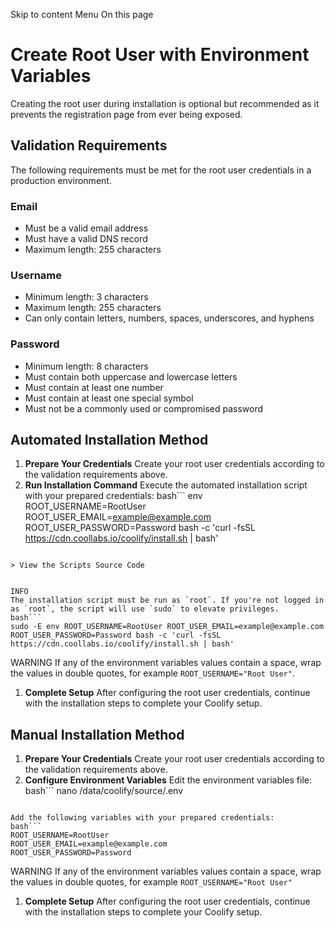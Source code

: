 Skip to content
Menu
On this page
# Create Root User with Environment Variables ​
Creating the root user during installation is optional but recommended as it prevents the registration page from ever being exposed.
## Validation Requirements ​
The following requirements must be met for the root user credentials in a production environment.
### Email ​
  * Must be a valid email address
  * Must have a valid DNS record
  * Maximum length: 255 characters


### Username ​
  * Minimum length: 3 characters
  * Maximum length: 255 characters
  * Can only contain letters, numbers, spaces, underscores, and hyphens


### Password ​
  * Minimum length: 8 characters
  * Must contain both uppercase and lowercase letters
  * Must contain at least one number
  * Must contain at least one special symbol
  * Must not be a commonly used or compromised password


## Automated Installation Method ​
  1. **Prepare Your Credentials**
Create your root user credentials according to the validation requirements above.
  2. **Run Installation Command**
Execute the automated installation script with your prepared credentials:
bash```
env ROOT_USERNAME=RootUser ROOT_USER_EMAIL=example@example.com ROOT_USER_PASSWORD=Password bash -c 'curl -fsSL https://cdn.coollabs.io/coolify/install.sh | bash'
```

> View the Scripts Source Code


INFO
The installation script must be run as `root`. If you're not logged in as `root`, the script will use `sudo` to elevate privileges.
bash```
sudo -E env ROOT_USERNAME=RootUser ROOT_USER_EMAIL=example@example.com ROOT_USER_PASSWORD=Password bash -c 'curl -fsSL https://cdn.coollabs.io/coolify/install.sh | bash'
```

WARNING
If any of the environment variables values contain a space, wrap the values in double quotes, for example `ROOT_USERNAME="Root User"`.
  1. **Complete Setup** After configuring the root user credentials, continue with the installation steps to complete your Coolify setup.


## Manual Installation Method ​
  1. **Prepare Your Credentials**
Create your root user credentials according to the validation requirements above.
  2. **Configure Environment Variables**
Edit the environment variables file:
bash```
nano /data/coolify/source/.env
```

Add the following variables with your prepared credentials:
bash```
ROOT_USERNAME=RootUser
ROOT_USER_EMAIL=example@example.com
ROOT_USER_PASSWORD=Password
```



WARNING
If any of the environment variables values contain a space, wrap the values in double quotes, for example `ROOT_USERNAME="Root User"`
  1. **Complete Setup** After configuring the root user credentials, continue with the installation steps to complete your Coolify setup.


